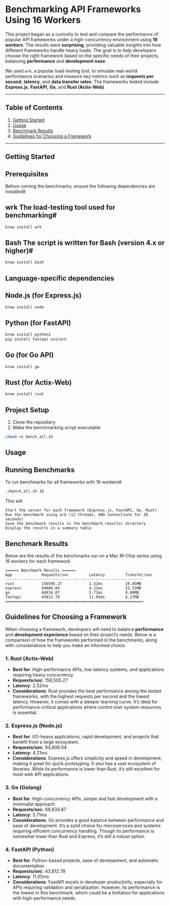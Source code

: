 # Benchmarking API Frameworks Using 16 Workers

This project began as a curiosity to test and compare the performance of popular API frameworks under a high-concurrency environment using **16 workers**. The results were **surprising**, providing valuable insights into how different frameworks handle heavy loads. The goal is to help developers choose the right framework based on the specific needs of their projects, balancing **performance** and **development ease**.

We used `wrk`, a popular load-testing tool, to simulate real-world performance scenarios and measure key metrics such as **requests per second**, **latency**, and **data transfer rates**. The frameworks tested include **Express.js**, **FastAPI**, **Go**, and **Rust (Actix-Web)**.

---

## Table of Contents
1. [Getting Started](#getting-started)
2. [Usage](#usage)
3. [Benchmark Results](#benchmark-results)
4. [Guidelines for Choosing a Framework](#guidelines-for-choosing-a-framework)

---

## Getting Started

## Prerequisites

Before running the benchmarks, ensure the following dependencies are installed#

## wrk The load-testing tool used for benchmarking#
```bash
brew install wrk
```
## Bash The script is written for Bash (version 4.x or higher)#
```bash
brew install bash
```
## Language-specific dependencies
## Node.js (for Express.js)
```bash
brew install node
```
## Python (for FastAPI)
```bash
brew install python3
pip install fastapi uvicorn
```
## Go (for Go API)
```bash
brew install go
```
## Rust (for Actix-Web)
```bash
brew install rust
```

## Project Setup

1.	Clone the repository
2.	Make the benchmarking script executable
```bash
chmod +x bench_all.sh
```

## Usage

## Running Benchmarks

To run benchmarks for all frameworks with 16 workers#
```bash
./bench_all.sh 16
```

This will

	Start the server for each framework (Express.js, FastAPI, Go, Rust)
	Run the benchmark using wrk (12 threads, 400 connections for 30 seconds)
	Save the benchmark results in the benchmark_results/ directory
	Display the results in a summary table

## Benchmark Results

Below are the results of the benchmarks run on a Mac M-Chip series using 16 workers for each framework

```
====== Benchmark Results ======
App             Requests/sec         Latency         Transfer/sec        
-------------------------------------------------------------
rust            156505.27            2.52ms          19.85MB             
express         94806.04             4.21ms          23.51MB             
go              68834.87             5.71ms          8.80MB              
fastapi         43812.78             11.05ms         6.27MB              
=============================================================

```

## Guidelines for Choosing a Framework

When choosing a framework, developers will need to balance **performance** and **development experience** based on their project’s needs. Below is a comparison of how the frameworks performed in the benchmarks, along with considerations to help you make an informed choice.

### 1. Rust (Actix-Web)
- **Best for**: High-performance APIs, low-latency systems, and applications requiring heavy concurrency.
- **Requests/sec**: 156,505.27
- **Latency**: 2.52ms
- **Considerations**: Rust provides the best performance among the tested frameworks, with the highest requests per second and the lowest latency. However, it comes with a steeper learning curve. It’s ideal for performance-critical applications where control over system resources is essential.

### 2. Express.js (Node.js)
- **Best for**: I/O-heavy applications, rapid development, and projects that benefit from a large ecosystem.
- **Requests/sec**: 94,806.04
- **Latency**: 4.21ms
- **Considerations**: Express.js offers simplicity and speed in development, making it great for quick prototyping. It also has a vast ecosystem of libraries. While its performance is lower than Rust, it’s still excellent for most web API applications.

### 3. Go (Golang)
- **Best for**: High-concurrency APIs, simple and fast development with a minimalist approach.
- **Requests/sec**: 68,834.87
- **Latency**: 5.71ms
- **Considerations**: Go provides a good balance between performance and ease of development. It’s a solid choice for microservices and systems requiring efficient concurrency handling. Though its performance is somewhat lower than Rust and Express, it’s still a robust option.

### 4. FastAPI (Python)
- **Best for**: Python-based projects, ease of development, and automatic documentation.
- **Requests/sec**: 43,812.78
- **Latency**: 11.05ms
- **Considerations**: FastAPI excels in developer productivity, especially for APIs requiring validation and serialization. However, its performance is the lowest in this benchmark, which could be a limitation for applications with high-performance needs.


